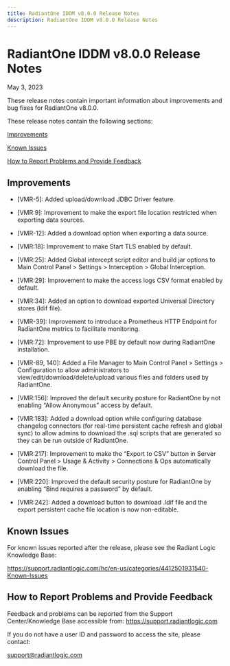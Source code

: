 ```yaml
---
title: RadiantOne IDDM v8.0.0 Release Notes
description: RadiantOne IDDM v8.0.0 Release Notes
---
```


# RadiantOne IDDM v8.0.0 Release Notes

May 3, 2023

These release notes contain important information about improvements and bug fixes for RadiantOne v8.0.0.

These release notes contain the following sections:

[Improvements](#improvements)

[Known Issues](#known-issues)

[How to Report Problems and Provide Feedback](#how-to-report-problems-and-provide-feedback)

## Improvements

- [VMR-5]: Added upload/download JDBC Driver feature. 

- [VMR:9]: Improvement to make the export file location restricted when exporting data sources. 

- [VMR-12]: Added a download option when exporting a data source. 

- [VMR:18]: Improvement to make Start TLS enabled by default.  

- [VMR:25]: Added Global intercept script editor and build jar options to Main Control Panel > Settings > Interception > Global Interception. 

- [VMR:29]: Improvement to make the access logs CSV format enabled by default.  

- [VMR:34]: Added an option to download exported Universal Directory stores (ldif file).  

- [VMR-39]: Improvement to introduce a Prometheus HTTP Endpoint for RadiantOne metrics to facilitate monitoring.  

- [VMR:72]: Improvement to use PBE by default now during RadiantOne installation. 

- [VMR-89, 140]: Added a File Manager to Main Control Panel > Settings > Configuration to allow administrators to view/edit/download/delete/upload various files and folders used by RadiantOne.  

- [VMR:156]: Improved the default security posture for RadiantOne by not enabling “Allow Anonymous” access by default.  

- [VMR:183]: Added a download option while configuring database changelog connectors (for real-time persistent cache refresh and global sync) to allow admins to download the .sql scripts that are generated so they can be run outside of RadiantOne. 

- [VMR:217]: Improvement to make the “Export to CSV” button in Server Control Panel > Usage & Activity > Connections & Ops automatically download the file. 

- [VMR:220]: Improved the default security posture for RadiantOne by enabling “Bind requires a password” by default.  

- [VMR:242]: Added a download button to download .ldif file and the export persistent cache file location is now non-editable.  



## Known Issues

For known issues reported after the release, please see the Radiant Logic Knowledge Base: 

https://support.radiantlogic.com/hc/en-us/categories/4412501931540-Known-Issues

## How to Report Problems and Provide Feedback

Feedback and problems can be reported from the Support Center/Knowledge Base accessible from: https://support.radiantlogic.com

If you do not have a user ID and password to access the site, please contact: 

support@radiantlogic.com
